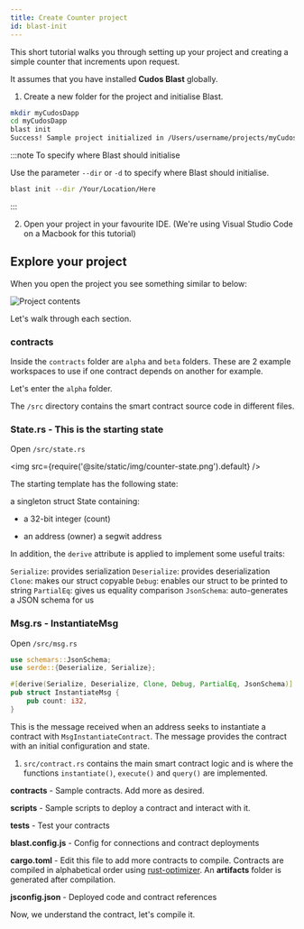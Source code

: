 ```yaml
---
title: Create Counter project
id: blast-init
---
```


This short tutorial walks you through setting up your project and creating a simple counter that increments upon request.

It assumes that you have installed **Cudos Blast** globally. 

1. Create a new folder for the project and initialise Blast.

```bash
mkdir myCudosDapp
cd myCudosDapp
blast init
Success! Sample project initialized in /Users/username/projects/myCudosDapp
```

:::note To specify where Blast should initialise

Use the parameter `--dir` or `-d` to specify where Blast should initialise.

```bash
blast init --dir /Your/Location/Here
```
:::

2. Open your project in your favourite IDE. (We're using Visual Studio Code on a Macbook for this tutorial)

## Explore your project

When you open the project you see something similar to below:

![Project contents](/img/dapp-contents.png)

Let's walk through each section. 

### contracts

Inside the `contracts` folder are `alpha` and `beta` folders.
These are 2 example workspaces to use if one contract depends on another for example.

Let's enter the `alpha` folder.

The `/src` directory contains the smart contract source code in different files. 


### State.rs - This is the starting state

Open `/src/state.rs`

<img src={require('@site/static/img/counter-state.png').default} />

The starting template has the following state:

a singleton struct State containing:

* a 32-bit integer (count)

* an address (owner) a segwit address

In addition, the `derive` attribute is applied to implement some useful traits:

`Serialize`: provides serialization
`Deserialize`: provides deserialization
`Clone`: makes our struct copyable
`Debug`: enables our struct to be printed to string
`PartialEq`: gives us equality comparison
`JsonSchema`: auto-generates a JSON schema for us

### Msg.rs - InstantiateMsg 

Open `/src/msg.rs`

```rust
use schemars::JsonSchema;
use serde::{Deserialize, Serialize};

#[derive(Serialize, Deserialize, Clone, Debug, PartialEq, JsonSchema)]
pub struct InstantiateMsg {
    pub count: i32,
}
```

This is the message received when an address seeks to instantiate a contract with `MsgInstantiateContract`. 
The message provides the contract with an initial configuration and state.


1. `src/contract.rs` contains the main smart contract logic and is where the functions `instantiate()`, `execute()` and `query()` are implemented.




**contracts** - Sample contracts. Add more as desired.

**scripts** - Sample scripts to deploy a contract and interact with it.

**tests** - Test your contracts

**blast.config.js** - Config for connections and contract deployments

**cargo.toml** - Edit this file to add more contracts to compile. Contracts are compiled in alphabetical order using [rust-optimizer](https://github.com/CosmWasm/rust-optimizer). An **artifacts** folder is generated after compilation. 

**jsconfig.json** - Deployed code and contract references


Now, we understand the contract, let's compile it.